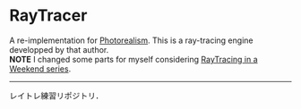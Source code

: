 # RayTracer

A re-implementation for [Photorealism](https://yumcyawiz.booth.pm/items/1159865).
This is a ray-tracing engine developped by that author.   
**NOTE**
I changed some parts for myself considering [RayTracing in a Weekend series](https://github.com/petershirley).

------------------

レイトレ練習リポジトリ．
